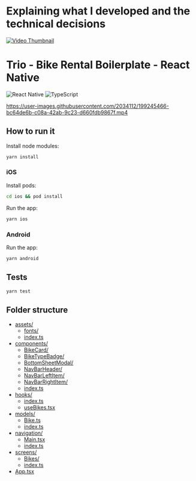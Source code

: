 # Explaining what I developed and the technical decisions
[![Video Thumbnail](https://img.youtube.com/vi/aH6QdTBUkJM/maxresdefault.jpg)](https://youtu.be/aH6QdTBUkJM?si=2ckcMnAbwr5LCjcg)

# Trio - Bike Rental Boilerplate - React Native
![React Native](https://img.shields.io/badge/react--native-0.70.3-green?style=flat-square) ![TypeScript](https://img.shields.io/badge/-TypeScript-blue?style=flat-square)

https://user-images.githubusercontent.com/2034112/199245466-bc64de6b-c08a-42ab-9c23-d660fdb9867f.mp4

## How to run it

Install node modules:

```sh
yarn install
```

### iOS

Install pods:

```sh
cd ios && pod install
```

Run the app:

```sh
yarn ios
```

### Android

Run the app:

```sh
yarn android
```

## Tests

```sh
yarn test
```

## Folder structure

* [assets/](./app/assets)
  * [fonts/](./app/assets/fonts)
  * [index.ts](./app/assets/index.ts)
* [components/](./app/components)
  * [BikeCard/](./app/components/BikeCard)
  * [BikeTypeBadge/](./app/components/BikeTypeBadge)
  * [BottomSheetModal/](./app/components/BottomSheetModal)
  * [NavBarHeader/](./app/components/NavBarHeader)
  * [NavBarLeftItem/](./app/components/NavBarLeftItem)
  * [NavBarRightItem/](./app/components/NavBarRightItem)
  * [index.ts](./app/components/index.ts)
* [hooks/](./app/hooks)
  * [index.ts](./app/hooks/index.ts)
  * [useBikes.tsx](./app/hooks/useBikes.tsx)
* [models/](./app/models)
  * [Bike.ts](./app/models/Bike.ts)
  * [index.ts](./app/models/index.ts)
* [navigation/](./app/navigation)
  * [Main.tsx](./app/navigation/Main.tsx)
  * [index.ts](./app/navigation/index.ts)
* [screens/](./app/screens)
  * [Bikes/](./app/screens/Bikes)
  * [index.ts](./app/screens/index.ts)
* [App.tsx](./app/App.tsx)

